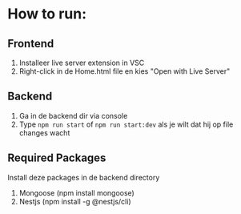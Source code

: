 # How to run:

## Frontend

1. Installeer live server extension in VSC
2. Right-click in de Home.html file en kies "Open with Live Server"

## Backend

1. Ga in de backend dir via console
2. Type `npm run start` of `npm run start:dev` als je wilt dat hij op file changes wacht

## Required Packages

Install deze packages in de backend directory

1. Mongoose (npm install mongoose)
2. Nestjs (npm install -g @nestjs/cli)
